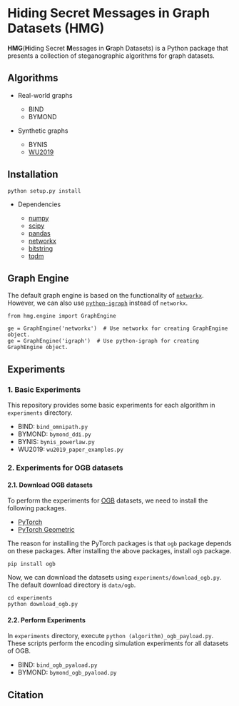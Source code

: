 # Hiding Secret Messages in Graph Datasets (HMG)

**HMG**(**H**iding Secret **M**essages in **G**raph Datasets) is a Python package that presents a collection of steganographic algorithms for graph datasets.


## Algorithms

- Real-world graphs
    - BIND
    - BYMOND

- Synthetic graphs
    - BYNIS
    - [WU2019](https://link.springer.com/chapter/10.1007/978-981-15-8101-4_28)


## Installation

```
python setup.py install
```

- Dependencies

  - [numpy](https://www.numpy.org)
  - [scipy](https://www.scipy.org)
  - [pandas](https://pandas.pydata.org)
  - [networkx](https://networkx.org)
  - [bitstring](https://github.com/scott-griffiths/bitstring)
  - [tqdm](https://github.com/tqdm/tqdm)


## Graph Engine

The default graph engine is based on the functionality of [`networkx`](https://networkx.org).
However, we can also use [`python-igraph`](https://igraph.org/python) instead of `networkx`.

```
from hmg.engine import GraphEngine

ge = GraphEngine('networkx')  # Use networkx for creating GraphEngine object.
ge = GraphEngine('igraph')  # Use python-igraph for creating GraphEngine object.
```


## Experiments

### 1. Basic Experiments

This repository provides some basic experiments for each algorithm in `experiments` directory.

- BIND: `bind_omnipath.py`
- BYMOND: `bymond_ddi.py`
- BYNIS: `bynis_powerlaw.py`
- WU2019: `wu2019_paper_examples.py`

### 2. Experiments for OGB datasets

#### 2.1. Download OGB datasets

To perform the experiments for [OGB](https://ogb.stanford.edu/) datasets,
we need to install the following packages.

 - [PyTorch](https://pytorch.org/)
 - [PyTorch Geometric](https://github.com/rusty1s/pytorch_geometric)

The reason for installing the PyTorch packages is that `ogb` package depends on these packages.
After installing the above packages, install `ogb` package.

```
pip install ogb
```

Now, we can download the datasets using `experiments/download_ogb.py`.
The default download directory is `data/ogb`.

```
cd experiments
python download_ogb.py
```

#### 2.2. Perform Experiments

In `experiments` directory, execute ```python (algorithm)_ogb_payload.py```.
These scripts perform the encoding simulation experiments for all datasets of OGB.

- BIND: `bind_ogb_pyaload.py`
- BYMOND: `bymond_ogb_pyaload.py`


## Citation


